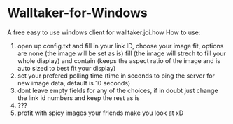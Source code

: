 # Walltaker-for-Windows
A free easy to use windows client for walltaker.joi.how
How to use:
1. open up config.txt and fill in your link ID, choose your image fit, options are none (the image will be set as is) fill (the image will strech to fill your whole diaplay) and contain (keeps the aspect ratio of the image and is auto sized to best fit your display)
2. set your prefered polling time (time in seconds to ping the server for new image data, default is 10 seconds)
3. dont leave empty fields for any of the choices, if in doubt just change the link id numbers and keep the rest as is
4. ???
5. profit with spicy images your friends make you look at xD
